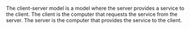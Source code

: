 The client-server model is a model where the server provides a service to the client. The client is the computer that requests the service from the server. The server is the computer that provides the service to the client.